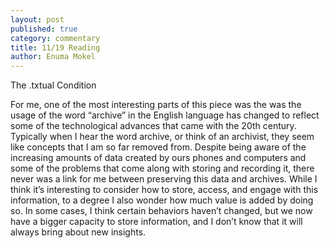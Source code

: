 ```yaml
---
layout: post
published: true
category: commentary
title: 11/19 Reading
author: Enuma Mokel
---
```


The .txtual Condition

For me, one of the most interesting parts of this piece was the was the usage of the word “archive” in the English language has changed to reflect some of the technological advances that came with the 20th century. Typically when I hear the word archive, or think of an archivist, they seem like concepts that I am so far removed from. Despite being aware of the increasing amounts of data created by ours phones and computers and some of the problems that come along with storing and recording it, there never was a link for me between preserving this data and archives. While I think it’s interesting to consider how to store, access, and engage with this information, to a degree I also wonder how much value is added by doing so. In some cases, I think certain behaviors haven’t changed, but we now have a bigger capacity to store information, and I don’t know that it will always bring about new insights.
